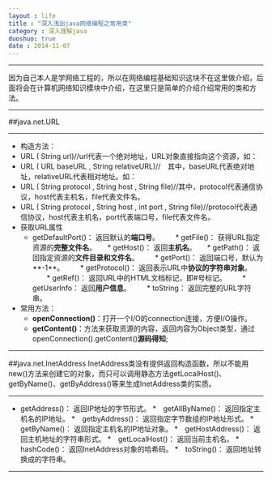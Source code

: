 ```yaml
---
layout : life
title : "深入浅出java网络编程之常用类"
category : 深入理解java
duoshuo: true
date : 2014-11-07
---
```

------------

因为自己本人是学网络工程的，所以在网络编程基础知识这块不在这里做介绍，后面将会在计算机网络知识模块中介绍，在这里只是简单的介绍介绍常用的类和方法。

--------------

##java.net.URL

--------------

* 构造方法：
 * URL ( String url)//url代表一个绝对地址，URL对象直接指向这个资源，如：
 * URL ( URL baseURL , String relativeURL)//　其中，baseURL代表绝对地址，relativeURL代表相对地址。如：
 * URL ( String protocol , String host , String file)//其中，protocol代表通信协议，host代表主机名，file代表文件名。
 * URL ( String protocol , String host , int port , String file)//protocol代表通信协议，host代表主机名，port代表端口号，file代表文件名。
* 获取URL属性
	* getDefaultPort()： 返回默认的**端口号**。
　　* getFile()： 获得URL指定资源的**完整文件名**。
　	* getHost()： 返回**主机名**。
　	* getPath()： 返回指定资源的**文件目录和文件名**。
　　* getPort()： 返回端口号，默认为**-1**。
　　* getProtocol()： 返回表示URL中**协议的字符串对象**。
　　* getRef()： 返回URL中的HTML文档标记，即#号标记。
　　* getUserInfo： 返回**用户信息**。
　　* toString： 返回完整的URL字符串。
* 常用方法：
	* **openConnection()**：打开一个I/O的connection连接，方便I/O操作。
	* **getContent()**：方法来获取资源的内容，返回内容为Object类型，通过openConnection().getContent()**源码得知**;

--------------

##java.net.InetAddress
InetAddress类没有提供返回构造函数，所以不能用new()方法来创建它的对象，而只可以调用静态方法getLocalHost()、getByName()、getByAddress()等来生成InetAddress类的实质。

--------------

*  getAddress()： 返回IP地址的字节形式。
*　getAllByName()： 返回指定主机名的IP地址。
*　getbyAddress()： 返回指定字节数组的IP地址形式。
*　getByName()： 返回指定主机名的IP地址对象。
*　getHostAddress()： 返回主机地址的字符串形式。
*　getLocalHost()： 返回当前主机名。
*　hashCode()： 返回InetAddress对象的哈希码。
*　toString()： 返回地址转换成的字符串。
　
------------












 
　